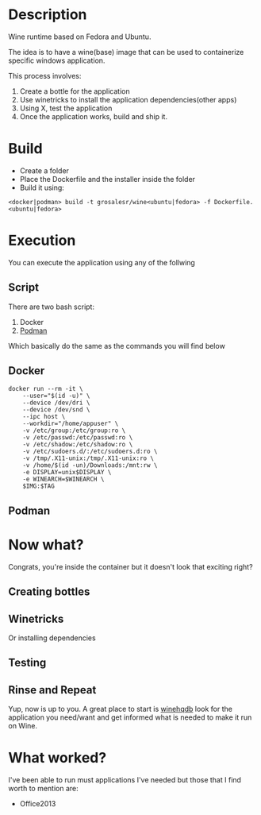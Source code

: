 # Description

Wine runtime based on Fedora and Ubuntu. 

The idea is to have a wine(base) image that can be used to containerize specific windows application. 

This process involves:

1. Create a bottle for the application
1. Use winetricks to install the application dependencies(other apps)
1. Using X, test the application 
1. Once the application works, build and ship it.

# Build

* Create a folder
* Place the Dockerfile and the installer inside the folder
* Build it using:
```
<docker|podman> build -t grosalesr/wine<ubuntu|fedora> -f Dockerfile.<ubuntu|fedora>
```

# Execution

You can execute the application using any of the follwing

## Script

There are two bash script:

1. Docker
1. [Podman](https://fedoramagazine.org/running-containers-with-podman/)

Which basically do the same as the commands you will find below

## Docker

```
docker run --rm -it \
    --user="$(id -u)" \
    --device /dev/dri \
    --device /dev/snd \
    --ipc host \
    --workdir="/home/appuser" \
    -v /etc/group:/etc/group:ro \
    -v /etc/passwd:/etc/passwd:ro \
    -v /etc/shadow:/etc/shadow:ro \
    -v /etc/sudoers.d/:/etc/sudoers.d:ro \
    -v /tmp/.X11-unix:/tmp/.X11-unix:ro \
    -v /home/$(id -un)/Downloads:/mnt:rw \
    -e DISPLAY=unix$DISPLAY \
    -e WINEARCH=$WINEARCH \
    $IMG:$TAG
```

## Podman

# Now what?

Congrats, you're inside the container but it doesn't look that exciting right?

## Creating bottles

## Winetricks

Or installing dependencies

## Testing

## Rinse and Repeat

Yup, now is up to you. A great place to start is [winehqdb](https://appdb.winehq.org/) look for the application you need/want and get informed what is needed to make it run on Wine.

# What worked?

I've been able to run must applications I've needed but those that I find worth to mention are:

* Office2013

